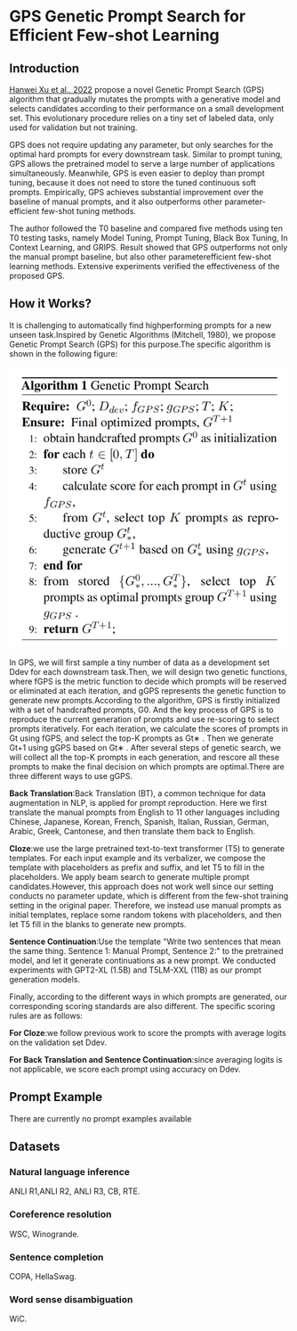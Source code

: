 # GPS Genetic Prompt Search for Efficient Few-shot Learning

## Introduction

[Hanwei Xu et al., 2022](https://arxiv.org/pdf/2210.17041.pdf) propose a novel Genetic Prompt Search (GPS) algorithm that gradually mutates the prompts with a generative model and selects candidates according to their performance on a small development set. This evolutionary procedure relies on a tiny set of labeled data, only used for validation but not training.

GPS does not require updating any parameter, but only searches for the optimal hard prompts for every downstream task. Similar to prompt tuning, GPS allows the pretrained model to serve a large number of applications simultaneously. Meanwhile, GPS is even easier to deploy than prompt tuning, because it does not need to store the tuned continuous soft prompts. Empirically, GPS achieves substantial improvement over the baseline of manual prompts, and it also outperforms other parameter-efficient few-shot tuning methods.

The author followed the T0 baseline and compared five methods using ten T0 testing tasks, namely Model Tuning, Prompt Tuning, Black Box Tuning, In Context Learning, and GRIPS. Result showed that GPS outperforms not only the manual prompt baseline, but also other parameterefficient few-shot learning methods. Extensive experiments verified the effectiveness of the proposed GPS.


## How it Works?

It is challenging to automatically find highperforming prompts for a new unseen task.Inspired by Genetic Algorithms (Mitchell, 1980), we propose Genetic Prompt Search (GPS) for this purpose.The specific algorithm is shown in the following figure:

![Algorithm](img/Algorithm.png)

In GPS, we will first sample a tiny number of data as a development set Ddev for each downstream task.Then, we will design two genetic functions, where fGPS is the metric function to decide which prompts will be reserved or eliminated at each iteration, and gGPS represents the genetic function to generate new prompts.According to the algorithm, GPS is firstly initialized with a set of handcrafted prompts, G0. And the key process of GPS is to reproduce the current generation of prompts and use re-scoring to select prompts iteratively. For each iteration, we calculate the scores of prompts in Gt using fGPS, and select the top-K prompts as Gt∗ . Then we generate Gt+1 using gGPS based on Gt∗ . After several steps of genetic search, we will collect all the top-K prompts in each generation, and rescore all these prompts to make the final decision on which prompts are optimal.There are three different ways to use gGPS.

**Back Translation**:Back Translation (BT), a common technique for data augmentation in NLP, is applied for prompt reproduction. Here we first translate the manual prompts from English to 11 other languages including Chinese, Japanese, Korean, French, Spanish, Italian, Russian, German, Arabic, Greek, Cantonese, and then translate them back to English.

**Cloze**:we use the large pretrained text-to-text transformer (T5) to generate templates. For each input example and its verbalizer, we compose the template with placeholders as prefix and suffix, and let T5 to fill in the placeholders. We apply beam search to generate multiple prompt candidates.However, this approach does not work well since our setting conducts no parameter update, which is different from the few-shot training setting in the original paper. Therefore, we instead use manual prompts as initial templates, replace some random tokens with placeholders, and then let T5 fill in the blanks to generate new prompts.

**Sentence Continuation**:Use the template "Write two sentences that mean the same thing. Sentence 1: Manual Prompt, Sentence 2:" to the pretrained model, and let it generate continuations as a new prompt. We conducted experiments with GPT2-XL (1.5B) and T5LM-XXL (11B) as our prompt generation models.

Finally, according to the different ways in which prompts are generated, our corresponding scoring standards are also different. The specific scoring rules are as follows:

**For Cloze**:we follow previous work to score the prompts with average logits on the validation set Ddev. 

**For Back Translation and Sentence Continuation**:since averaging logits is not applicable, we score each prompt using accuracy on Ddev.



## Prompt Example

There are currently no prompt examples available

## Datasets

### Natural language inference
ANLI R1,ANLI R2, ANLI R3, CB, RTE.

### Coreference resolution
WSC, Winogrande.

### Sentence completion
COPA, HellaSwag.

### Word sense disambiguation
WiC.
